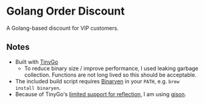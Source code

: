 # Golang Order Discount

A Golang-based discount for VIP customers.

## Notes

* Built with [TinyGo](https://tinygo.org/)
  * To reduce binary size / improve performance, I used leaking garbage collection. Functions are not long lived so this should be acceptable.
* The included build script requires [Binaryen](https://github.com/WebAssembly/binaryen) in your `PATH`, e.g. `brew install binaryen`.
* Because of TinyGo's [limited support for reflection](https://github.com/tinygo-org/tinygo/issues/447), I am using [gjson](https://github.com/tidwall/gjson).
